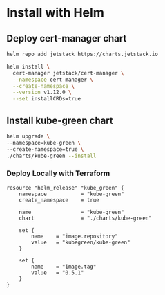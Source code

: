# Install with Helm 

## Deploy cert-manager chart

```bash
helm repo add jetstack https://charts.jetstack.io

helm install \
  cert-manager jetstack/cert-manager \
  --namespace cert-manager \
  --create-namespace \
  --version v1.12.0 \
  --set installCRDs=true
```

##  Install kube-green chart 

```bash
helm upgrade \
--namespace=kube-green \
--create-namespace=true \
./charts/kube-green --install 
```


### Deploy Locally with Terraform

```hcl 
resource "helm_release" "kube_green" {
    namespace           = "kube-green"
    create_namespace    = true

    name                = "kube-green"
    chart               = "./charts/kube-green"

    set {
        name    = "image.repository"
        value   = "kubegreen/kube-green"
    }

    set {
        name    = "image.tag"
        value   = "0.5.1"
    }
}
```